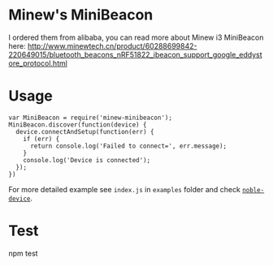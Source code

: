 # Minew's MiniBeacon

I ordered them from alibaba, you can read more about Minew i3 MiniBeacon here: http://www.minewtech.cn/product/60288699842-220649015/bluetooth_beacons_nRF51822_ibeacon_support_google_eddystore_protocol.html
# Usage
```
var MiniBeacon = require('minew-minibeacon');
MiniBeacon.discover(function(device) {
  device.connectAndSetup(function(err) {
    if (err) {
      return console.log('Failed to connect=', err.message);
    }
    console.log('Device is connected');
  });
})
```

For more detailed example see `index.js` in `examples` folder and check [`noble-device`](https://github.com/sandeepmistry/noble-device).
# Test

npm test
